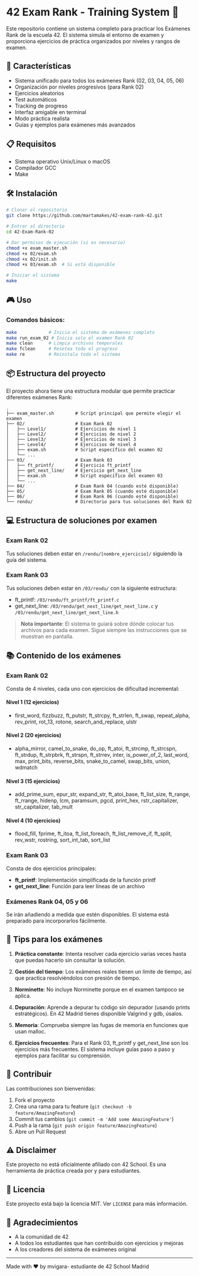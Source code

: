 # 42 Exam Rank - Training System 🚀

Este repositorio contiene un sistema completo para practicar los Exámenes Rank de la escuela 42. El sistema simula el entorno de examen y proporciona ejercicios de práctica organizados por niveles y rangos de examen.

## 🎯 Características

- Sistema unificado para todos los exámenes Rank (02, 03, 04, 05, 06)
- Organización por niveles progresivos (para Rank 02)
- Ejercicios aleatorios 
- Test automáticos
- Tracking de progreso
- Interfaz amigable en terminal
- Modo práctica realista
- Guías y ejemplos para exámenes más avanzados

## 📋 Requisitos

- Sistema operativo Unix/Linux o macOS
- Compilador GCC
- Make

## 🛠 Instalación

```bash
# Clonar el repositorio
git clone https://github.com/martamakes/42-exam-rank-42.git

# Entrar al directorio
cd 42-Exam-Rank-02

# Dar permisos de ejecución (si es necesario)
chmod +x exam_master.sh
chmod +x 02/exam.sh
chmod +x 02/init.sh
chmod +x 03/exam.sh  # Si está disponible

# Iniciar el sistema
make
```

## 🎮 Uso

### Comandos básicos:
```bash
make            # Inicia el sistema de exámenes completo
make run_exam_02 # Inicia solo el examen Rank 02
make clean      # Limpia archivos temporales
make fclean     # Resetea todo el progreso
make re         # Reinstala todo el sistema
```

## 📦 Estructura del proyecto

El proyecto ahora tiene una estructura modular que permite practicar diferentes exámenes Rank:

```
.
├── exam_master.sh        # Script principal que permite elegir el examen
├── 02/                   # Exam Rank 02
│   ├── Level1/           # Ejercicios de nivel 1
│   ├── Level2/           # Ejercicios de nivel 2
│   ├── Level3/           # Ejercicios de nivel 3
│   ├── Level4/           # Ejercicios de nivel 4
│   ├── exam.sh           # Script específico del examen 02
│   └── ...
├── 03/                   # Exam Rank 03
│   ├── ft_printf/        # Ejercicio ft_printf
│   ├── get_next_line/    # Ejercicio get_next_line
│   ├── exam.sh           # Script específico del examen 03
│   └── ...
├── 04/                   # Exam Rank 04 (cuando esté disponible)
├── 05/                   # Exam Rank 05 (cuando esté disponible)
├── 06/                   # Exam Rank 06 (cuando esté disponible)
└── rendu/                # Directorio para tus soluciones del Rank 02
```

## 💻 Estructura de soluciones por examen

### Exam Rank 02
Tus soluciones deben estar en `/rendu/[nombre_ejercicio]/` siguiendo la guía del sistema.

### Exam Rank 03
Tus soluciones deben estar en `/03/rendu/` con la siguiente estructura:
- ft_printf: `/03/rendu/ft_printf/ft_printf.c`
- get_next_line: `/03/rendu/get_next_line/get_next_line.c` y `/03/rendu/get_next_line/get_next_line.h`

> **Nota importante**: El sistema te guiará sobre dónde colocar tus archivos para cada examen. Sigue siempre las instrucciones que se muestran en pantalla.

## 📚 Contenido de los exámenes

### Exam Rank 02
Consta de 4 niveles, cada uno con ejercicios de dificultad incremental:

#### Nivel 1 (12 ejercicios)
- first_word, fizzbuzz, ft_putstr, ft_strcpy, ft_strlen, ft_swap, repeat_alpha, rev_print, rot_13, rotone, search_and_replace, ulstr

#### Nivel 2 (20 ejercicios)
- alpha_mirror, camel_to_snake, do_op, ft_atoi, ft_strcmp, ft_strcspn, ft_strdup, ft_strpbrk, ft_strspn, ft_strrev, inter, is_power_of_2, last_word, max, print_bits, reverse_bits, snake_to_camel, swap_bits, union, wdmatch

#### Nivel 3 (15 ejercicios)
- add_prime_sum, epur_str, expand_str, ft_atoi_base, ft_list_size, ft_range, ft_rrange, hidenp, lcm, paramsum, pgcd, print_hex, rstr_capitalizer, str_capitalizer, tab_mult

#### Nivel 4 (10 ejercicios)
- flood_fill, fprime, ft_itoa, ft_list_foreach, ft_list_remove_if, ft_split, rev_wstr, rostring, sort_int_tab, sort_list

### Exam Rank 03
Consta de dos ejercicios principales:
- **ft_printf**: Implementación simplificada de la función printf
- **get_next_line**: Función para leer líneas de un archivo

### Exámenes Rank 04, 05 y 06
Se irán añadiendo a medida que estén disponibles. El sistema está preparado para incorporarlos fácilmente.

## 📝 Tips para los exámenes

1. **Práctica constante**: Intenta resolver cada ejercicio varias veces hasta que puedas hacerlo sin consultar la solución.

2. **Gestión del tiempo**: Los exámenes reales tienen un límite de tiempo, así que practica resolviéndolos con presión de tiempo.

3. **Norminette**: No incluye Norminette porque en el examen tampoco se aplica.

4. **Depuración**: Aprende a depurar tu código sin depurador (usando prints estratégicos). En 42 Madrid tienes disponible Valgrind y gdb, úsalos.

5. **Memoria**: Comprueba siempre las fugas de memoria en funciones que usan malloc.

6. **Ejercicios frecuentes**: Para el Rank 03, ft_printf y get_next_line son los ejercicios más frecuentes. El sistema incluye guías paso a paso y ejemplos para facilitar su comprensión.

## 🤝 Contribuir

Las contribuciones son bienvenidas:

1. Fork el proyecto
2. Crea una rama para tu feature (`git checkout -b feature/AmazingFeature`)
3. Commit tus cambios (`git commit -m 'Add some AmazingFeature'`)
4. Push a la rama (`git push origin feature/AmazingFeature`)
5. Abre un Pull Request

## ⚠️ Disclaimer

Este proyecto no está oficialmente afiliado con 42 School. Es una herramienta de práctica creada por y para estudiantes.

## 📜 Licencia

Este proyecto está bajo la licencia MIT. Ver `LICENSE` para más información.

## 🙏 Agradecimientos

- A la comunidad de 42
- A todos los estudiantes que han contribuido con ejercicios y mejoras
- A los creadores del sistema de exámenes original

---
Made with ❤️ by mvigara- estudiante de 42 School Madrid
